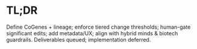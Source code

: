 # TL;DR
Define CoGenes + lineage; enforce tiered change thresholds; human-gate significant edits; add metadata/UX; align with hybrid minds & biotech guardrails. Deliverables queued; implementation deferred.